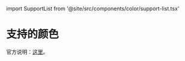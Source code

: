 import SupportList from '@site/src/components/color/support-list.tsx'

# 支持的颜色
官方说明：[这里](https://tailwindcss.com/docs/customizing-colors)。

<SupportList />
